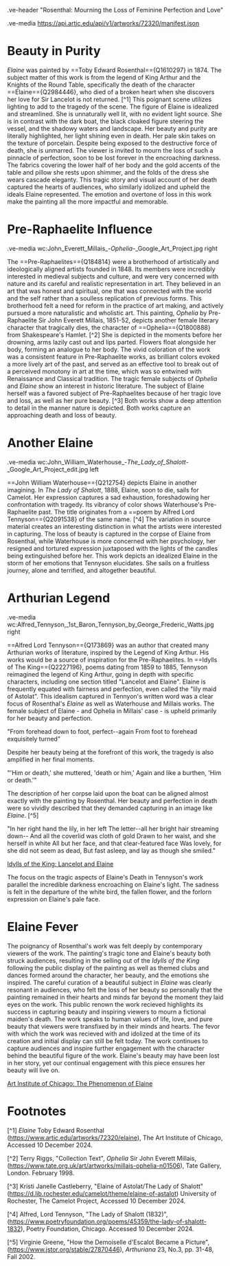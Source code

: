 .ve-header "Rosenthal: Mourning the Loss of Feminine Perfection and Love"

.ve-media https://api.artic.edu/api/v1/artworks/72320/manifest.json
# Beauty in Purity
*Elaine* was painted by ==Toby Edward Rosenthal=={Q1610297} in 1874. The subject matter of this work is from the legend of King Arthur and the Knights of the Round Table, specifically the death of the character ==Elaine=={Q2984446}, who died of a broken heart when she discovers her love for Sir Lancelot is not returned. [^1] This poignant scene utilizes lighting to add to the tragedy of the scene. The figure of Elaine is idealized and streamlined. She is unnaturally well lit, with no evident light source. She is in contrast with the dark boat, the black cloaked figure steering the vessel, and the shadowy waters and landscape. Her beauty and purity are literally highlighted, her light shining even in death. Her pale skin takes on the texture of porcelain. Despite being exposed to the destructive force of death, she is unmarred. The viewer is invited to mourn the loss of such a pinnacle of perfection, soon to be lost forever in the encroaching darkness. The fabrics covering the lower half of her body and the gold accents of the table and pillow she rests upon shimmer, and the folds of the dress she wears cascade eleganty. This tragic story and visual account of her death captured the hearts of audiences, who similarly idolized and upheld the ideals Elaine represented. The emotion and overtone of loss in this work make the painting all the more impactful and memorable.


# Pre-Raphaelite Influence
.ve-media wc:John_Everett_Millais_-_Ophelia_-_Google_Art_Project.jpg right

The ==Pre-Raphaelites=={Q184814} were a brotherhood of artistically and ideologically aligned artists founded in 1848. Its members were incredibly interested in medieval subjects and culture, and were very concerned with nature and its careful and realistic representation in art. They believed in an art that was honest and spiritual, one that was connected with the world and the self rather than a soulless replication of previous forms. This brotherhood felt a need for reform in the practice of art making, and actively pursued a more naturalistic and wholistic art. 
This painting, *Ophelia* by Pre-Raphaelite Sir John Everett Millais, 1851-52, depicts another female literary character that tragically dies, the character of ==Ophelia=={Q1800888} from Shakespeare's Hamlet. [^2] She is depicted in the moments before her drowning, arms lazily cast out and lips parted. Flowers float alongside her body, forming an analogue to her body. The vivid coloration of the work was a consistent feature in Pre-Raphaelite works, as brilliant colors evoked a more lively art of the past, and served as an effective tool to break out of a perceived monotony in art at the time, which was so entwined with Renaissance and Classical tradition. The tragic female subjects of *Ophelia* and *Elaine* show an interest in historic literature. The subject of Elaine herself was a favored subject of Pre-Raphaelites because of her tragic love and loss, as well as her pure beauty. [^3] Both works show a deep attention to detail in the manner nature is depicted. Both works capture an approaching death and loss of beauty.

# Another Elaine
.ve-media wc:John_William_Waterhouse_-_The_Lady_of_Shalott_-_Google_Art_Project_edit.jpg left

==John William Waterhouse=={Q212754} depicts Elaine in another imagining. In *The Lady of Shalott*, 1888, Elaine, soon to die, sails for Camelot. Her expression captures a sad exhaustion, foreshadowing her confrontation with tragedy. Its vibrancy of color shows Waterhouse's Pre-Raphaelite past. The title originates from a ==poem by Alfred Lord Tennyson=={Q2091538} of the same name. [^4] The variation in source material creates an interesting distinction in what the artists were interested in capturing. The loss of beauty is captured in the corpse of Elaine from Rosenthal, while Waterhouse is more concerned with her psychology, her resigned and tortured expression juxtaposed with the lights of the candles being extinguished before her. This work depicts an idealized Elaine in the storm of her emotions that Tennyson elucidates. She sails on a fruitless journey, alone and terrified, and altogether beautiful. 

# Arthurian Legend
.ve-media wc:Alfred_Tennyson,_1st_Baron_Tennyson_by_George_Frederic_Watts.jpg right

==Alfred Lord Tennyson=={Q173869} was an author that created many Arthurian works of literature, inspired by the Legend of King Arthur. His works would be a source of inspiration for the Pre-Raphaelites. In ==Idylls of The King=={Q2227196}, poems dating from 1859 to 1885, Tennyson reimagined the legend of King Arthur, going in depth with specific characters, including one section titled "Lancelot and Elaine". Elaine is frequently equated with fairness and perfection, even called the "lily maid of Astolat". This idealism captured in Tennyon's written word was a clear focus of Rosenthal's *Elaine*  as well as Waterhouse and Millais works. The female subject of Elaine - and Ophelia in Millais' case - is upheld primarily for her beauty and perfection. 

"From forehead down to foot, perfect--again
From foot to forehead exquisitely turned"

Despite her beauty being at the forefront of this work, the tragedy is also amplified in her final moments. 

"'Him or death,' she muttered, 'death or him,'
Again and like a burthen, 'Him or death.'"

The description of her corpse laid upon the boat can be aligned almost exactly with the painting by Rosenthal. Her beauty and perfection in death were so vividly described that they demanded capturing in an image like *Elaine*. [^5]

"In her right hand the lily, in her left
The letter--all her bright hair streaming down--
And all the coverlid was cloth of gold
Drawn to her waist, and she herself in white
All but her face, and that clear-featured face
Was lovely, for she did not seem as dead,
But fast asleep, and lay as though she smiled."

[Idylls of the King: Lancelot and Elaine](https://en.wikisource.org/wiki/Idylls_of_the_King/Lancelot_and_Elaine)

The focus on the tragic aspects of Elaine's Death in Tennyson's work parallel the incredible darkness encroaching on Elaine's light. The sadness is felt in the departure of the white bird, the fallen flower, and the forlorn expression on Elaine's pale face. 


# Elaine Fever 

The poignancy of Rosenthal's work was felt deeply by contemporary viewers of the work. The painting's tragic tone and Elaine's beauty both struck audiences, resulting in the selling out of the *Idylls of the King*  following the public display of the painting as well as themed clubs and dances formed around the character, her beauty, and the emotions she inspired. The careful curation of a beautiful subject in *Elaine* was clearly resonant in audiences, who felt the loss of her beauty so personally that the painting remained in their hearts and minds far beyond the moment they laid eyes on the work. This public renown the work recieved highlights its success in capturing beauty and inspiring viewers to mourn a fictional maiden's death. The work speaks to human values of life, love, and pure beauty that viewers were transfixed by in their minds and hearts. The fevor with which the work was recieved with and idolized at the time of its creation and initial display can still be felt today. The work continues to capture audiences and inspire further engagement with the character behind the beautiful figure of the work. Elaine's beauty may have been lost in her story, yet our continual engagement with this piece ensures her beauty will live on. 
 
[Art Institute of Chicago: The Phenomenon of Elaine](https://www.artic.edu/articles/948/the-phenomenon-of-elaine)

# Footnotes
[^1] *Elaine* Toby Edward Rosenthal (https://www.artic.edu/artworks/72320/elaine), The Art Institute of Chicago, Accessed 10 December 2024.

[^2] Terry Riggs, "Collection Text", *Ophelia*  Sir John Everett Millais, (https://www.tate.org.uk/art/artworks/millais-ophelia-n01506), Tate Gallery, London. February 1998.

[^3] Kristi Janelle Castleberry, "Elaine of Astolat/The Lady of Shalott" (https://d.lib.rochester.edu/camelot/theme/elaine-of-astalot) University of Rochester, The Camelot Project, Accessed 10 December 2024. 

[^4] Alfred, Lord Tennyson, "The Lady of Shalott (1832)", (https://www.poetryfoundation.org/poems/45359/the-lady-of-shalott-1832), Poetry Foundation, Chicago. Accessed 10 December 2024.

[^5] Virginie Greene, "How the Demoiselle d'Escalot Became a Picture", (https://www.jstor.org/stable/27870446), *Arthuriana*  23, No.3, pp. 31-48, Fall 2002. 